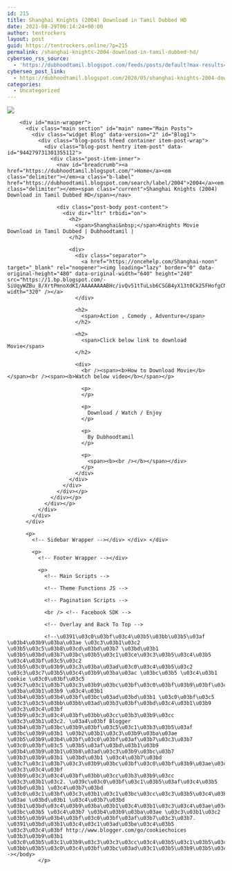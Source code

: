 ```yaml
---
id: 215
title: Shanghai Knights (2004) Download in Tamil Dubbed HD
date: 2021-08-29T06:14:24+00:00
author: tentrockers
layout: post
guid: https://tentrockers.online/?p=215
permalink: /shanghai-knights-2004-download-in-tamil-dubbed-hd/
cyberseo_rss_source:
  - 'https://dubhoodtamil.blogspot.com/feeds/posts/default?max-results=150&start-index=301'
cyberseo_post_link:
  - https://dubhoodtamil.blogspot.com/2020/05/shanghai-knights-2004-download-in-tamil.html
categories:
  - Uncategorized
---
```

<div class="media_block">
  <img src="https://1.bp.blogspot.com/-SiUqyWZBu_8/XrtPmnoXdKI/AAAAAAAABHc/ivQv51tTuLsb6CSGB4yX13t0Ck25FHofgCNcBGAsYHQ/s72-c/images%2B%252832%2529.jpeg" class="media_thumbnail" />
</div>

  
<!-- Theme Options -->

<!-- Outer Wrapper --></p> 

<div id="outer-wrapper">
  <!-- Main Top Bar -->
  
  <!-- Header Wrapper -->
  
  <!-- Content Wrapper --></p> 
  
  <div class="row" id="content-wrapper">
    <div class="container">
      <div id="post-wrapper">
        <!-- Main Wrapper --></p> 
        
        <div id="main-wrapper">
          <div class="main section" id="main" name="Main Posts">
            <div class="widget Blog" data-version="2" id="Blog1">
              <div class="blog-posts hfeed container item-post-wrap">
                <div class="blog-post hentry item-post" data-id="944279731301355112">
                  <div class="post-item-inner">
                    <nav id="breadcrumb"><a href="https://dubhoodtamil.blogspot.com/">Home</a><em class="delimiter"></em><a class="b-label" href="https://dubhoodtamil.blogspot.com/search/label/2004">2004</a><em class="delimiter"></em><span class="current">Shanghai Knights (2004) Download in Tamil Dubbed HD</span></nav> 
                    
                    <div class="post-body post-content">
                      <div dir="ltr" trbidi="on">
                        <h2>
                          <span>Shanghai&nbsp;</span>Knights Movie Download in Tamil Dubbed | Dubhoodtamil |
                        </h2>
                        
                        <div>
                          <div class="separator">
                            <a href="https://oncehelp.com/Shanghai-noon" target="_blank" rel="noopener"><img loading="lazy" border="0" data-original-height="480" data-original-width="640" height="240" src="https://1.bp.blogspot.com/-SiUqyWZBu_8/XrtPmnoXdKI/AAAAAAAABHc/ivQv51tTuLsb6CSGB4yX13t0Ck25FHofgCNcBGAsYHQ/s320/images%2B%252832%2529.jpeg" width="320" /></a>
                          </div>
                          
                          <h2>
                            <span>Action , Comedy , Adventure</span>
                          </h2>
                          
                          <h2>
                            <span>Click below link to download Movie</span>
                          </h2>
                          
                          <div>
                            <br /><span><b>How to Download Movie</b></span><br /><span><b>Watch below video</b></span></p> 
                            
                            <p>
                            </p>
                            
                            <p>
                              Download / Watch / Enjoy
                            </p>
                            
                            <p>
                              By Dubhoodtamil
                            </p>
                            
                            <p>
                              <span><b><br /></b></span></div>
                            </p>
                          </div>
                        </div>
                      </div>
                    </div></p>
                  </div></p>
                </div></p>
              </div>
            </div>
          </div>
          
          <p>
            <!-- Sidebar Wrapper --></div> </div> </div> 
            
            <p>
              <!-- Footer Wrapper --></div> 
              
              <p>
                <!-- Main Scripts -->
                
                <!-- Theme Functions JS -->
                
                <!-- Pagination Scripts -->
                
                <br /> <!-- Facebook SDK -->
                
                <!-- Overlay and Back To Top -->
                
                <!--\u0391\u03c0\u03bf\u03c4\u03b5\u03bb\u03b5\u03af \u03b4\u03b9\u03ba\u03ae \u03c3\u03b1\u03c2 \u03b5\u03c5\u03b8\u03cd\u03bd\u03b7 \u03bd\u03b1 \u03b5\u03bd\u03b7\u03bc\u03b5\u03c1\u03ce\u03c3\u03b5\u03c4\u03b5 \u03c4\u03bf\u03c5\u03c2 \u03b5\u03c0\u03b9\u03c3\u03ba\u03ad\u03c0\u03c4\u03b5\u03c2 \u03c3\u03c7\u03b5\u03c4\u03b9\u03ba\u03ac \u03bc\u03b5 \u03c4\u03b1 cookie \u03c0\u03bf\u03c5 \u03c7\u03c1\u03b7\u03c3\u03b9\u03bc\u03bf\u03c0\u03bf\u03b9\u03bf\u03cd\u03bd\u03c4\u03b1\u03b9 \u03ba\u03b1\u03b9 \u03c4\u03b1 \u03b4\u03b5\u03b4\u03bf\u03bc\u03ad\u03bd\u03b1 \u03c0\u03bf\u03c5 \u03c3\u03c5\u03bb\u03bb\u03ad\u03b3\u03bf\u03bd\u03c4\u03b1\u03b9 \u03c3\u03c4\u03bf \u03b9\u03c3\u03c4\u03bf\u03bb\u03cc\u03b3\u03b9\u03cc \u03c3\u03b1\u03c2. \u03a4\u03bf Blogger \u03b4\u03b7\u03bc\u03b9\u03bf\u03c5\u03c1\u03b3\u03b5\u03af \u03bc\u03b9\u03b1 \u03b2\u03b1\u03c3\u03b9\u03ba\u03ae \u03b5\u03b9\u03b4\u03bf\u03c0\u03bf\u03af\u03b7\u03c3\u03b7 \u03c0\u03bf\u03c5 \u03b5\u03af\u03bd\u03b1\u03b9 \u03b4\u03b9\u03b1\u03b8\u03ad\u03c3\u03b9\u03bc\u03b7 \u03b3\u03b9\u03b1 \u03bd\u03b1 \u03c4\u03b7\u03bd \u03c7\u03c1\u03b7\u03c3\u03b9\u03bc\u03bf\u03c0\u03bf\u03b9\u03ae\u03c3\u03b5\u03c4\u03b5 \u03c3\u03c4\u03bf \u03b9\u03c3\u03c4\u03bf\u03bb\u03cc\u03b3\u03b9\u03cc \u03c3\u03b1\u03c2. \u039c\u03c0\u03bf\u03c1\u03b5\u03af\u03c4\u03b5 \u03bd\u03b1 \u03c4\u03b7\u03bd \u03c0\u03c1\u03bf\u03c3\u03b1\u03c1\u03bc\u03cc\u03c3\u03b5\u03c4\u03b5 \u03ae \u03bd\u03b1 \u03c4\u03b7\u03bd \u03b1\u03bd\u03c4\u03b9\u03ba\u03b1\u03c4\u03b1\u03c3\u03c4\u03ae\u03c3\u03b5\u03c4\u03b5 \u03bc\u03b5 \u03c4\u03b7 \u03b4\u03b9\u03ba\u03ae \u03c3\u03b1\u03c2 \u03b5\u03b9\u03b4\u03bf\u03c0\u03bf\u03af\u03b7\u03c3\u03b7. \u0391\u03bd\u03b1\u03c4\u03c1\u03ad\u03be\u03c4\u03b5 \u03c3\u03c4\u03bf http://www.blogger.com/go/cookiechoices \u03b3\u03b9\u03b1 \u03c0\u03b5\u03c1\u03b9\u03c3\u03c3\u03cc\u03c4\u03b5\u03c1\u03b5\u03c2 \u03bb\u03b5\u03c0\u03c4\u03bf\u03bc\u03ad\u03c1\u03b5\u03b9\u03b5\u03c2.--></body>
              </p>